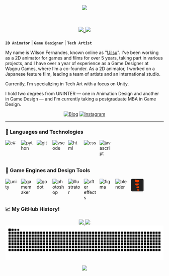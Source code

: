 <p align="center">
  <img src="https://capsule-render.vercel.app/api?text=&animation=fadeIn&type=waving&color=gradient&height=100"/>
</p>

<h1 align="center">
<a href="https://git.io/typing-svg">
    <img src="https://readme-typing-svg.herokuapp.com/?lines=Hello,+There!+👋;👩‍💻Im+Wilson+Fernandes....;Nice+to+meet+you!;&center=true&size=25">
    <img src="https://readme-typing-svg.herokuapp.com/?lines=やあ+みんな。+👋;👩‍💻+私はウィルソンです......;初めまして！&center=true&size=25">
</a>
</h1>

**`2D Animator`** | **`Game Designer`** | **`Tech Artist`**

My name is Wilson Fernandes, known online as "[Uilsu](https://www.linkedin.com/in/wilson-fernandes-uilsu/)". I've been working as a 2D animator for games and films for over 5 years, taking part in various projects, and I have over a year of experience as a Game Designer at Wagou Games, where I’m a co-founder. As a 2D animator, I worked on a Japanese feature film, leading a team of artists and an international studio.

Currently, I’m specializing in Tech Art with a focus on Unity.

I hold two degrees from UNINTER — one in Animation Design and another in Game Design — and I'm currently taking a postgraduate MBA in Game Design.


<div align="center">
 
[![Blog](https://img.shields.io/badge/LinkedIn-0077B5?style=for-the-badge&logo=linkedin&logoColor=white)](https://www.linkedin.com/in/wilson-fernandes-uilsu/)
[![Instagram](https://img.shields.io/badge/Instagram-E4405F?style=for-the-badge&logo=instagram&logoColor=white)](https://www.instagram.com/uiilsu/)

</div>


---


<div>

### 🚀 Languages and Technologies
<img
  align=left
  alt="c#"
  title="c#"
  width="40px"
  style="padding-right: 10px;"
  src="https://cdn.jsdelivr.net/gh/devicons/devicon@latest/icons/csharp/csharp-original.svg"
/>
<img
  align=left
  alt="python"
  title="python"
  width="40px"
  style="padding-right: 10px;"
  src="https://cdn.jsdelivr.net/gh/devicons/devicon@latest/icons/python/python-original.svg"        
/> 
<img
  align=left
  alt="git"
  title="git"
  width="40px"
  style="padding-right: 10px;"
  src="https://cdn.jsdelivr.net/gh/devicons/devicon@latest/icons/git/git-original.svg"     
/> 
<img
  align=left
  alt="vscode"
  title="vscode"
  width="40px"
  style="padding-right: 10px;"
  src="https://cdn.jsdelivr.net/gh/devicons/devicon@latest/icons/vscode/vscode-original.svg"                
/> 
<img
  align=left
  alt="html"
  title="html"
  width="40px"
  style="padding-right: 10px;"
  src="https://cdn.jsdelivr.net/gh/devicons/devicon@latest/icons/html5/html5-original.svg"      
/> 
<img
  align=left
  alt="css"
  title="css"
  width="40px"
  style="padding-right: 10px;"
  src="https://cdn.jsdelivr.net/gh/devicons/devicon@latest/icons/css3/css3-original.svg"       
/> 
<img
  align=left
  alt="javascript"
  title="javascript"
  width="40px"
  style="padding-right: 10px;"
  src="https://cdn.jsdelivr.net/gh/devicons/devicon@latest/icons/javascript/javascript-original.svg"       
/> 
</div>

<br><br>
---
<div>

### 🚀 Game Engines and Design Tools
<img
  align=left
  alt="unity"
  title="unity"
  width="40px"
  style="padding-right: 10px;"
  src="https://cdn.jsdelivr.net/gh/devicons/devicon@latest/icons/unity/unity-original.svg"
/>
<img
  align=left
  alt="gamemaker"
  title="gamemaker"
  width="40px"
  style="padding-right: 10px;"
  src="https://coal.gamemaker.io/sites/5d75794b3c84c70006700381/theme/images/svg/logomark.svg?1653389763"        
/> 
<img
  align=left
  alt="godot"
  title="godot"
  width="40px"
  style="padding-right: 10px;"
  src="https://cdn.jsdelivr.net/gh/devicons/devicon@latest/icons/godot/godot-original.svg"     
/> 
<img
  align=left
  alt="photoshop"
  title="photoshop"
  width="40px"
  style="padding-right: 10px;"
  src="https://www.adobe.com/cc-shared/assets/img/product-icons/svg/photoshop-40.svg"   
/> 
<img
  align=left
  alt="illustrator"
  title="illustrator"
  width="40px"
  style="padding-right: 10px;"
  src="https://www.adobe.com/cc-shared/assets/img/product-icons/svg/illustrator-40.svg"         
/> 
<img
  align=left
  alt="after effects"
  title="after effects"
  width="40px"
  style="padding-right: 10px;"
  src="https://adobe.io/shared/icons/ae_appicon_64.svg"        
/> 
<img
  align=left
  alt="figma"
  title="figma"
  width="40px"
  style="padding-right: 10px;"
  src="https://cdn.jsdelivr.net/gh/devicons/devicon@latest/icons/figma/figma-original.svg"        
/> 
<img
  align=left
  alt="blender"
  title="blender"
  width="40px"
  style="padding-right: 10px;"
  src="https://cdn.jsdelivr.net/gh/devicons/devicon@latest/icons/blender/blender-original.svg"
/>
<img
  align=left
  alt="spine2d"
  title="spine2d"
  width="40px"
  style="padding-right: 10px;"
  src="icons\spine_badgse.svg" 
/> 
</div>

<br><br>
---

### 📈 My GitHub History!
<div align=center>

<a href="https://github.com/WilsonFA">
  <img height="180em" src="https://github-readme-stats.vercel.app/api?username=WilsonFA&theme=tokyonight&show_icons=true" />
  <img height="180em" src="https://github-readme-stats.vercel.app/api/top-langs/?username=WilsonFA&theme=tokyonight&layout=compact" />
</a>
</div>

<div align=center>

  <img src="https://raw.githubusercontent.com/WilsonFA/WilsonFA/output/snake.svg" alt="Snake animation">
  
</div>

<p align="center">
  <img src="https://capsule-render.vercel.app/api?type=waving&color=gradient&height=100&section=footer"/>
</p>
